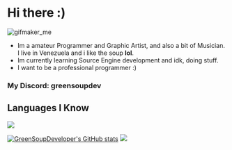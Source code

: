 # Hi there :)
![gifmaker_me](https://github.com/GreenSoupDeveloper/GreenSoupDeveloper/assets/109924369/5be6c8b7-8a03-45ee-b5ee-c42b7a733890)

* Im a amateur Programmer and Graphic Artist, and also a bit of Musician. I live in Venezuela and i like the soup <Strong>lol</Strong>.
* Im currently learning Source Engine development and idk, doing stuff.
* I want to be a professional programmer :)

### My Discord: greensoupdev

## Languages I Know
<img src="https://skillicons.dev/icons?i=haxe,haxeflixel,css,cs,java,python,c,cpp,js,html,&perline=10&theme=dark"/>

[![GreenSoupDeveloper's GitHub stats](https://github-readme-stats.vercel.app/api?username=GreenSoupDeveloper&theme=gotham)](https://github.com/anuraghazra/github-readme-stats)
![](https://github-readme-stats.vercel.app/api/top-langs/?username=GreenSoupDeveloper&layout=compact&theme=gotham)
<!--
**GreenSoupDeveloper/GreenSoupDeveloper** is a 鉁� _special_ 鉁� repository because its `README.md` (this file) appears on your GitHub profile.

